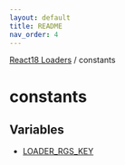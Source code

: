 ```yaml
---
layout: default
title: README
nav_order: 4
---
```


[React18 Loaders](../modules.md) / constants

# constants

## Variables

- [LOADER_RGS_KEY](variables/LOADER_RGS_KEY.md)
